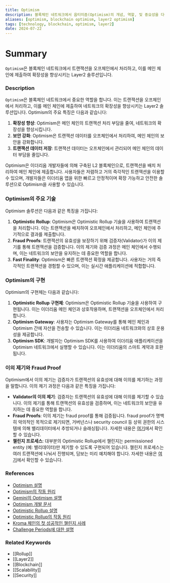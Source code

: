 ```yaml
---
title: Optimism
description: 블록체인 네트워크에서 옵티미즘(Optimism)의 개념, 역할, 및 중요성을 다룹니다.
aliases: [optimism, blockchain optimism, layer2 optimism]
tags: [technology, blockchain, optimism, layer2]
date: 2024-07-22
---
```

# Summary

`Optimism`은 블록체인 네트워크에서 트랜잭션을 오프체인에서 처리하고, 이를 메인 체인에 제출하여 확장성을 향상시키는 Layer2 솔루션입니다.

### Description

`Optimism`은 블록체인 네트워크에서 중요한 역할을 합니다. 이는 트랜잭션을 오프체인에서 처리하고, 이를 메인 체인에 제출하여 네트워크의 확장성을 향상시키는 Layer2 솔루션입니다. Optimism의 주요 특징은 다음과 같습니다:

1. **확장성 향상**: Optimism은 메인 체인의 트랜잭션 처리 부담을 줄여, 네트워크의 확장성을 향상시킵니다.
2. **보안 강화**: Optimism은 트랜잭션 데이터를 오프체인에서 처리하여, 메인 체인의 보안을 강화합니다.
3. **트랜잭션 데이터 저장**: 트랜잭션 데이터는 오프체인에서 관리되어 메인 체인의 데이터 부담을 줄입니다.

Optimism은 이더리움 개발자들에 의해 구축된 L2 블록체인으로, 트랜잭션을 배치 처리하여 메인 체인에 제출합니다. 사용자들은 저렴하고 거의 즉각적인 트랜잭션을 이용할 수 있으며, 개발자들은 이더리움 앱을 위한 빠르고 안정적이며 확장 가능하고 안전한 솔루션으로 Optimism을 사용할 수 있습니다.

### Optimism의 주요 기술

Optimism 솔루션은 다음과 같은 특징을 가집니다:

1. **Optimistic Rollup**: Optimism은 Optimistic Rollup 기술을 사용하여 트랜잭션을 처리합니다. 이는 트랜잭션을 배치하여 오프체인에서 처리하고, 메인 체인에 주기적으로 결과를 제출합니다.
2. **Fraud Proofs**: 트랜잭션의 유효성을 보장하기 위해 검증자(Validator)가 이의 제기를 통해 트랜잭션을 검증합니다. 이의 제기와 검증 과정은 메인 체인에서 수행되며, 이는 네트워크의 보안을 유지하는 데 중요한 역할을 합니다.
3. **Fast Finality**: Optimism은 빠른 트랜잭션 확정을 제공합니다. 사용자는 거의 즉각적인 트랜잭션을 경험할 수 있으며, 이는 실시간 애플리케이션에 적합합니다.

### Optimism의 구현

Optimism의 구현체는 다음과 같습니다:

1. **Optimistic Rollup 구현체**: Optimism은 Optimistic Rollup 기술을 사용하여 구현됩니다. 이는 이더리움 메인 체인과 상호작용하며, 트랜잭션을 오프체인에서 처리합니다.
2. **Optimism Gateway**: 사용자는 Optimism Gateway를 통해 메인 체인과 Optimism 간에 자산을 전송할 수 있습니다. 이는 이더리움 네트워크와의 상호 운용성을 제공합니다.
3. **Optimism SDK**: 개발자는 Optimism SDK를 사용하여 이더리움 애플리케이션을 Optimism 네트워크에서 실행할 수 있습니다. 이는 이더리움의 스마트 계약과 호환됩니다.

### 이의 제기와 Fraud Proof

Optimism에서 이의 제기는 검증자가 트랜잭션의 유효성에 대해 이의를 제기하는 과정을 말합니다. 이의 제기 과정은 다음과 같은 특징을 가집니다:

- **Validator의 이의 제기**: 검증자는 트랜잭션의 유효성에 대해 이의를 제기할 수 있습니다. 이의 제기를 통해 트랜잭션의 유효성을 검증하며, 이는 네트워크의 보안을 유지하는 데 중요한 역할을 합니다.
- **Fraud Proofs**: 이의 제기는 fraud proof를 통해 검증됩니다. fraud proof가 명백히 악의적인 목적으로 제기되면, 거버넌스나 security council 등 상위 권한의 시스템에 의해 밸리데이터에서 추방되거나 슬래싱됩니다. 자세한 내용은 [여기](https://docs.optimism.io/stack/protocol/rollup/overview)에서 확인할 수 있습니다.
- **챌린지 프로세스**: 대부분의 Optimistic Rollup에서 챌린지는 permissioned entity (예: 밸리데이터)만 제기할 수 있도록 구현되어 있습니다. 챌린지 프로세스는 여러 트랜잭션에 나눠서 진행되며, 담보는 미리 예치해야 합니다. 자세한 내용은 [여기](https://blog.kroma.network/about-the-first-successful-challenge-on-kroma-mainnet-aeca715b05d7)에서 확인할 수 있습니다.

### References

- [Optimism 설명](<https://en.wikipedia.org/wiki/Optimism_(blockchain)>)
- [Optimism의 작동 원리](https://ethereum.org/en/developers/docs/scaling/optimistic-rollups/)
- [Gemini의 Optimism 설명](https://www.gemini.com/cryptopedia/search?query=optimism)
- [Optimism 개발 문서](https://docs.optimism.io/stack/protocol/rollup/overview)
- [Optimistic Rollup 설명](https://docs.optimism.io/stack/protocol/rollup/overview)
- [Optimistic Rollup의 작동 원리](https://ethereum.org/en/developers/docs/scaling/optimistic-rollups/)
- [Kroma 체인의 첫 성공적인 챌린지 사례](https://blog.kroma.network/about-the-first-successful-challenge-on-kroma-mainnet-aeca715b05d7)
- [Challenge Periods에 대한 설명](https://kelvinfichter.com/pages/thoughts/challenge-periods/)

### Related Keywords

- [[Rollup]]
- [[Layer2]]
- [[Blockchain]]
- [[Scalability]]
- [[Security]]
